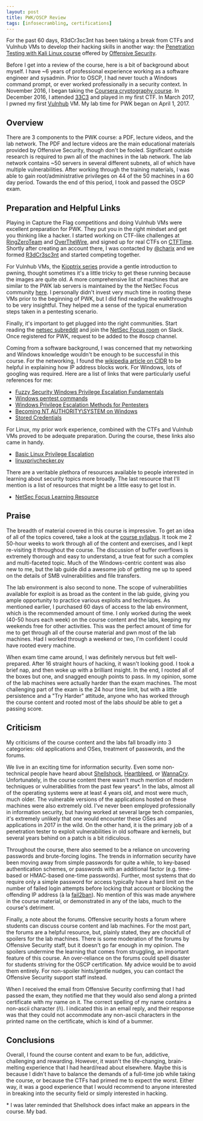```yaml
---
layout: post
title: PWK/OSCP Review
tags: [infosecrambling, certifications]
---
```


For the past 60 days, R3dCr3sc3nt has been taking a break from CTFs and Vulnhub VMs to develop their hacking skills in another way: the [Penetration Testing with Kali Linux course](https://www.offensive-security.com/information-security-training/penetration-testing-training-kali-linux/) offered by [Offensive Security](https://www.offensive-security.com/).

Before I get into a review of the course, here is a bit of background about myself. I have ~6 years of professional experience working as a software engineer and sysadmin. Prior to OSCP, I had never touch a Windows command prompt, or ever worked professionally in a security context. In November 2016, I began taking the [Coursera cryptography course](course://www.coursera.org/learn/crypto). In December 2016, I attended [33C3](https://events.ccc.de/congress/2016/wiki/Main_Page) and played in my first CTF. In March 2017, I pwned my first [Vulnhub](https://www.vulnhub.com/) VM. My lab time for PWK began on April 1, 2017.

## Overview

There are 3 components to the PWK course: a PDF, lecture videos, and the lab network. The PDF and lecture videos are the main educational materials provided by Offensive Security, though don't be fooled. Significant outside research is required to pwn all of the machines in the lab network. The lab network contains ~50 servers in several different subnets, all of which have multiple vulnerabilities. After working through the training materials, I was able to gain root/administrative privileges on 44 of the 50 machines in a 60 day period. Towards the end of this period, I took and passed the OSCP exam.

## Preparation and Helpful Links
Playing in Capture the Flag competitions and doing Vulnhub VMs were excellent preparation for PWK. They put you in the right mindset and get you thinking like a hacker. I started working on CTF-like challenges at [RingZeroTeam](https://ringzer0team.com/) and [OverTheWire](http://overthewire.org/wargames/), and signed up for real CTFs on [CTFTime](http://ctftime.org/). Shortly after creating an account there, I was contacted by [@charix](https://github.com/charix46) and we formed [R3dCr3sc3nt](https://ctftime.org/team/32761) and started competing together.

For Vulnhub VMs, the [Kioptrix series](https://www.vulnhub.com/?q=Kioptrix&sort=date-asc&type=vm) provide a gentle introduction to pwning, thought sometimes it's a little tricky to get these running because the images are quite old. A more comprehensive list of machines that are similar to the PWK lab servers is maintained by the the NetSec Focus community [here](https://docs.google.com/spreadsheets/d/1dwSMIAPIam0PuRBkCiDI88pU3yzrqqHkDtBngUHNCw8/edit#gid=0). I personally didn't invest very much time in rooting these VMs prior to the beginning of PWK, but I did find reading the walkthroughs to be very insightful. They helped me a sense of the typical enumeration steps taken in a pentesting scenario.

Finally, it's important to get plugged into the right communities. Start reading the [netsec subreddit](https://www.reddit.com/r/netsec/) and join the [NetSec Focus room](https://netsecfocus.slack.com) on Slack. Once registered for PWK, request to be added to the #oscp channel.

Coming from a software background, I was concerned that my networking and Windows knowledge wouldn't be enough to be successful in this course. For the networking, I found the [wikipedia article on CIDR](https://en.wikipedia.org/wiki/Classless_Inter-Domain_Routing) to be helpful in explaining how IP address blocks work. For Windows, lots of googling was required. Here are a list of links that were particularly useful references for me:
- [Fuzzy Security Windows Privilege Escalation Fundamentals](http://www.fuzzysecurity.com/tutorials/16.html)
- [Windows pentest commands](http://www.networkpentest.net/p/windows-command-list.html)
- [Windows Privilege Escalation Methods for Pentesters](https://pentest.blog/windows-privilege-escalation-methods-for-pentesters/)
- [Becoming NT AUTHORITY\SYSTEM on Windows](https://security.fnal.gov/cookbook/LocalSystem.html)
- [Stored Credentials](https://pentestlab.blog/2017/04/19/stored-credentials/)

For Linux, my prior work experience, combined with the CTFs and Vulnhub VMs proved to be adequate preparation. During the course, these links also came in handy.

- [Basic Linux Privilege Escalation](https://blog.g0tmi1k.com/2011/08/basic-linux-privilege-escalation/)
- [linuxprivchecker.py](http://www.securitysift.com/download/linuxprivchecker.py)

There are a veritable plethora of resources available to people interested in learning about security topics more broadly. The last resource that I'll mention is a list of resources that might be a little easy to get lost in.

- [NetSec Focus Learning Resource](https://docs.google.com/spreadsheets/d/1TD8KTRXvXwy1yU6s7Nz_JuNh7b7fa7pINZuHOVjtAAg/edit#gid=745476740)

## Praise

The breadth of material covered in this course is impressive. To get an idea of all of the topics covered, take a look at the [course syllabus](https://www.offensive-security.com/documentation/penetration-testing-with-kali.pdf). It took me 2 50-hour weeks to work through all of the content and exercises, and I kept re-visiting it throughout the course. The discussion of buffer overflows is extremely thorough and easy to understand, a true feat for such a complex and multi-faceted topic. Much of the Windows-centric content was also new to me, but the lab guide did a awesome job of getting me up to speed on the details of SMB vulnerabilities and file transfers.

The lab environment is also second to none. The scope of vulnerabilities available for exploit is as broad as the content in the lab guide, giving you ample opportunity to practice various exploits and techniques. As mentioned earlier, I purchased 60 days of access to the lab environment, which is the recommended amount of time. I only worked during the week (40-50 hours each week) on the course content and the labs, keeping my weekends free for other activities. This was the perfect amount of time for me to get through all of the course material and pwn most of the lab machines. Had I worked through a weekend or two, I'm confident I could have rooted every machine.

When exam time came around, I was definitely nervous but felt well-prepared. After 16 straight hours of hacking, it wasn't looking good. I took a brief nap, and then woke up with a brilliant insight. In the end, I rooted all of the boxes but one, and snagged enough points to pass. In my opinion, some of the lab machines were actually harder than the exam machines. The most challenging part of the exam is the 24 hour time limit, but with a little persistence and a "Try Harder" attitude, anyone who has worked through the course content and rooted most of the labs *should* be able to get a passing score.

## Criticism

My criticisms of the course content and the labs fall broadly into 3 categories: old applications and OSes, treatment of passwords, and the forums.

We live in an exciting time for information security. Even some non-technical people have heard about [Shellshock](https://en.wikipedia.org/wiki/Shellshock_%28software_bug%29), [Heartbleed](https://en.wikipedia.org/wiki/Heartbleed), or [WannaCry](https://en.wikipedia.org/wiki/WannaCry_ransomware_attack). Unfortunately, in the course content there wasn't much mention of modern techniques or vulnerabilities from the past few years*. In the labs, almost all of the operating systems were at least 4 years old, and most were much, much older. The vulnerable versions of the applications hosted on these machines were also extremely old. I've never been employed professionally in information security, but having worked at several large tech companies, it's extremely unlikely that one would encounter these OSes and applications in 2017 in the wild. On the other hand, it is the primary job of a penetration tester to exploit vulnerabilities in old software and kernels, but several years behind on a patch is a bit ridiculous.

Throughout the course, there also seemed to be a reliance on uncovering passwords and brute-forcing logins. The trends in information security have been moving away from simple passwords for quite a while, to key-based authentication schemes, or passwords with an additional factor (e.g. time-based or HMAC-based one-time passwords). Further, most systems that do require only a simple password for access typically have a hard limit on the number of failed login attempts before locking that account or blocking the offending IP address (à la [fail2ban](http://www.fail2ban.org/wiki/index.php/Main_Page)). No mention of this was made anywhere in the course material, or demonstrated in any of the labs, much to the course's detriment.

Finally, a note about the forums. Offensive security hosts a forum where students can discuss course content and lab machines. For the most part, the forums are a helpful resource, but, plainly stated, they are chockfull of spoilers for the lab machines. There is some moderation of the forums by Offensive Security staff, but it doesn't go far enough in my opinion. The spoilers undermine the learning that comes from struggling, an important feature of this course. An over-reliance on the forums could spell disaster for students striving for the OSCP certification. My advice would be to avoid them entirely. For non-spoiler hints/gentle nudges, you can contact the Offensive Security support staff instead.

When I received the email from Offensive Security confirming that I had passed the exam, they notified me that they would also send along a printed certificate with my name on it. The correct spelling of my name contains a non-ascii character (ñ). I indicated this in an email reply, and their response was that they could not accommodate any non-ascii characters in the printed name on the certificate, which is kind of a bummer.

## Conclusions

Overall, I found the course content and exam to be fun, addictive, challenging and rewarding. However, it wasn't the life-changing, brain-melting experience that I had heard/read about elsewhere. Maybe this is because I didn't have to balance the demands of a full-time job while taking the course, or because the CTFs had primed me to expect the worst. Either way, it was a good experience that I would recommend to anyone interested in breaking into the security field or simply interested in hacking.

\* I was later reminded that Shellshock does infact make an appears in the course. My bad.
